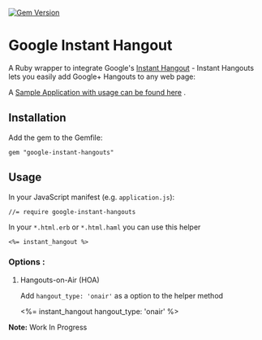[![Gem Version](https://badge.fury.io/rb/google-instant-hangouts.png)](http://badge.fury.io/rb/google-instant-hangouts)

# Google Instant Hangout

A Ruby wrapper to integrate Google's [Instant Hangout](https://github.com/google/instant-hangouts) - Instant Hangouts lets you easily add Google+ Hangouts to any web page:

A [Sample Application with usage can be found here](http://serene-plateau-8981.herokuapp.com) .

## Installation

Add the gem to the Gemfile:

    gem "google-instant-hangouts"    

## Usage

In your JavaScript manifest (e.g. `application.js`):

    //= require google-instant-hangouts


In your `*.html.erb` or `*.html.haml` you can use this helper

    <%= instant_hangout %>
    
### Options :

1) Hangouts-on-Air (HOA) 

   Add `hangout_type: 'onair'` as a option to the helper method
   	
   	<%= instant_hangout hangout_type: 'onair' %>
    
**Note:** Work In Progress
